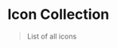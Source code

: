 <script setup>
import Fuse from 'fuse.js'
import meta from '@privyid/persona-icon/svg/meta.json'
import pCaption from '../components/caption/Caption.vue'
import pInput from '../components/input/Input.vue'
import { createSpinner } from '../components/avatar/utils/create-image'
import { computed, ref } from 'vue-demi'
import { groupBy } from 'lodash-es'

const keyword = ref('')
const fuse    = new Fuse(meta, {
  threshold: 0.4,
  keys     : [
    'name',
    'folder',
    'aliases',
    'category',
  ]
})

const icons = computed(() => {
  const filtered = keyword.value
    ? fuse.search(keyword.value).map((result) => result.item)
    : meta

  return groupBy(filtered, 'category')
})

function getURL (icon) {
  return new URL(`../../packages/persona-icon/svg/${icon.folder}/32.svg`, import.meta.url).href
}
</script>

# Icon Collection

> List of all icons

<p-input placeholder="Search..." v-model="keyword" clearable />

<template v-if="Object.values(icons).length > 0">
  <template v-for="(items, category) in icons">
    <h3 class="capitalize">{{ category }}</h3>
    <div class="grid grid-cols-4 gap-4 mt-8">
      <template v-for="icon in items">
        <div class="flex flex-col items-center justify-center py-5 border rounded">
          <client-only>
            <template #placeholder>
              <img :src="createSpinner(32)" />
            </template>
            <img :src="getURL(icon)" />
          </client-only>
          <p-caption class="mt-4 text-center">
            {{ icon.folder }}
          </p-caption>
        </div>
      </template>
    </div>
  </template>
</template>
<template v-else>
  <p class="text-center">
    There are no icon to show
  </p>
</template>
